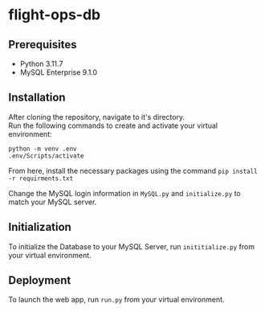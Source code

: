 # flight-ops-db

## Prerequisites
- Python 3.11.7
- MySQL Enterprise 9.1.0

## Installation
After cloning the repository, navigate to it's directory.  
Run the following commands to create and activate your virtual environment:  
```
python -m venv .env
.env/Scripts/activate  
```

From here, install the necessary packages using the command `pip install -r requirments.txt`

Change the MySQL login information in `MySQL.py` and `initialize.py` to match your MySQL server.

## Initialization
To initialize the Database to your MySQL Server, run `inititialize.py` from your virtual environment.

## Deployment
To launch the web app, run `run.py` from your virtual environment.